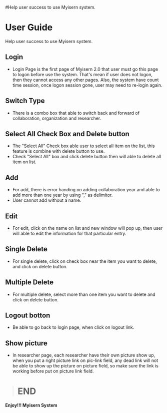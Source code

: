 #Help user success to use Myisern system.

# User Guide #

Help user success to use Myisern system.


## Login ##

  * Login Page is the first page of Myisern 2.0 that user must go this page to logon before use the system. That's mean if user does not logon, then they cannot access any other pages. Also, the system have count time session, once logon session gone, user may need to re-login again.


## Switch Type ##

  * There is a combo box that able to switch back and forward of collaboration, organization and researcher.


## Select All Check Box and Delete button ##

  * The "Select All" Check box able user to select all item on the list, this feature is  combine with delete button to use.
  * Check "Select All" box and click delete button then will able to delete all item on list.


## Add ##

  * For add, there is error handing on adding collaboration year and able to add more than one year by using "," as delimitor.
  * User cannot add without a name.


## Edit ##

  * For edit, click on the name on list and new window will pop up, then user will able to edit the information for that particular entry.


## Single Delete ##

  * For single delete, click on check box near the item you want to delete, and click on delete button.


## Multiple Delete ##

  * For multiple delete, select more than one item you want to delete and click on delete button.


## Logout botton ##

  * Be able to go back to login page, when click on logout link.


## Show picture ##

  * In researcher page, each researcher have their own picture show up, when you put a right picture link on pic-link field, any dead link will not be able to show up the picture on picture field, so make sure the link is working before put on picture link field.

> # END #
**Enjoy!!! Myisern System**
